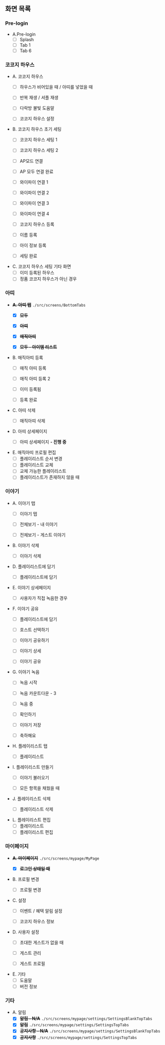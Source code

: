 ## 화면 목록

### Pre-login

- A.Pre-login
    - [ ] Splash
    - [ ] Tab 1
    - [ ] Tab 6

### 코코지 하우스

- A. 코코지 하우스
    - [ ] 하우스가 비어있을 때 / 아띠를 넣었을 때
    - [ ] 반복 재생 / 셔플 재생
    - [ ] 다락방 불빛 도움말
    - [ ] 코코지 하우스 설정


- B. 코코지 하우스 초기 세팅
    - [ ] 코코지 하우스 세팅 1
    - [ ] 코코지 하우스 세팅 2
    - [ ] AP모드 연결
    - [ ] AP 모두 연결 완료
    - [ ] 와이파이 연결 1
    - [ ] 와이파이 연결 2
    - [ ] 와이파이 연결 3
    - [ ] 와이파이 연결 4
    - [ ] 코코지 하우스 등록
    - [ ] 이름 등록
    - [ ] 아이 정보 등록
    - [ ] 세팅 완료


- C. 코코지 하우스 세팅 기타 화면
    - [ ] 이미 등록된 하우스
    - [ ] 정품 코코지 하우스가 아닌 경우

### 아띠

- **~~A. 아띠 탭~~** `./src/screens/BottomTabs`
    - [x] **~~모두~~**
    - [x] **~~아띠~~**
    - [x] **~~매직아띠~~**
    - [x] **~~모두 - 아이템 리스트~~**


- B. 매직아띠 등록
    - [ ] 매직 아띠 등록
    - [ ] 매직 아띠 등록 2
    - [ ] 이미 등록됨
    - [ ] 등록 완료


- C. 아띠 삭제
    - [ ] 매직아띠 삭제


- D. 아띠 상세페이지
    - [ ] 아띠 상세페이지 **- 진행 중**


- E. 매직아띠 프로필 편집
    - [ ] 플레이리스트 순서 변경
    - [ ] 플레이리스트 교체
    - [ ] 교체 가능한 플레이리스트
    - [ ] 플레이리스트가 존재하지 않을 때

### 이야기

- A. 이야기 탭
    - [ ] 이야기 탭
    - [ ] 전체보기 - 내 이야기
    - [ ] 전체보기 - 게스트 이야기


- B. 이야기 삭제
    - [ ] 이야기 삭제


- D. 플레이리스트에 담기
    - [ ] 플레이리스트에 담기


- E. 이야기 상세페이지
    - [ ] 사용자가 직접 녹음한 경우


- F. 이야기 공유
    - [ ] 플레이리스트에 담기
    - [ ] 호스트 선택하기
    - [ ] 이야기 공유하기
    - [ ] 이야기 상세
    - [ ] 이야기 공유


- G. 이야기 녹음
    - [ ] 녹음 시작
    - [ ] 녹음 카운트다운 - 3
    - [ ] 녹음 중
    - [ ] 확인하기
    - [ ] 이야기 저장
    - [ ] 축하해요


- H. 플레이리스트 탭
    - [ ] 플레이리스트


- I. 플레이리스트 만들기
    - [ ] 이야기 불러오기
    - [ ] 모든 항목을 채웠을 때


- J. 플레이리스트 삭제
    - [ ] 플레이리스트 삭제


- L. 플레이리스트 편집
    - [ ] 플레이리스트
    - [ ] 플레이리스트 편집

### 마이페이지

- **~~A. 마이페이지~~** `./src/screens/mypage/MyPage`
    - [x] **~~로그인 상태일 때~~**


- B. 프로필 변경
    - [ ] 프로필 변경


- C. 설정
    - [ ] 이벤트 / 혜택 알림 설정
    - [ ] 코코지 하우스 정보


- D. 사용자 설정
    - [ ] 초대한 게스트가 없을 때
    - [ ] 게스트 관리
    - [ ] 게스트 프로필


- E. 기타
    - [ ] 도움말
    - [ ] 버전 정보

### 기타

- A. 알림
    - [x] **~~알림 - N/A~~** `./src/screens/mypage/settings/SettingsBlankTopTabs`
    - [x] **~~알림~~** `./src/screens/mypage/settings/SettingsTopTabs`
    - [x] **~~공지사항 - N/A~~** `./src/screens/mypage/settings/SettingsBlankTopTabs`
    - [x] **~~공지사항~~** `./src/screens/mypage/settings/SettingsTopTabs`